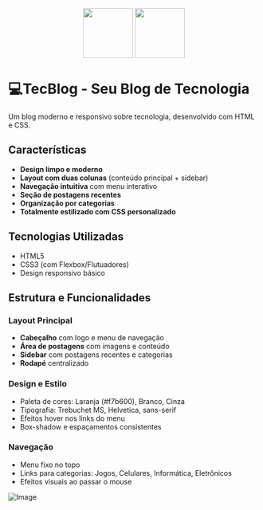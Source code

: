 <div align="center">
  
  <img src="https://github.com/user-attachments/assets/420d8d22-b346-45dc-a540-1df03f103b6e" height="100" width="100"> 
  <img src="https://github.com/user-attachments/assets/7f7aee3b-10d5-42ee-8c52-3df32472120a" height="100" width="100"> 
 
</div>

# 💻TecBlog - Seu Blog de Tecnologia

Um blog moderno e responsivo sobre tecnologia, desenvolvido com HTML e CSS.

## Características

- **Design limpo e moderno**
- **Layout com duas colunas** (conteúdo principal + sidebar)
- **Navegação intuitiva** com menu interativo
- **Seção de postagens recentes**
- **Organização por categorias**
- **Totalmente estilizado com CSS personalizado**

## Tecnologias Utilizadas

- HTML5
- CSS3 (com Flexbox/Flutuadores)
- Design responsivo básico

## Estrutura e Funcionalidades

### Layout Principal
- **Cabeçalho** com logo e menu de navegação
- **Área de postagens** com imagens e conteúdo
- **Sidebar** com postagens recentes e categorias
- **Rodapé** centralizado

### Design e Estilo
- Paleta de cores: Laranja (#f7b600), Branco, Cinza
- Tipografia: Trebuchet MS, Helvetica, sans-serif
- Efeitos hover nos links do menu
- Box-shadow e espaçamentos consistentes

### Navegação
- Menu fixo no topo
- Links para categorias: Jogos, Celulares, Informática, Eletrônicos
- Efeitos visuais ao passar o mouse

![Image](https://github.com/user-attachments/assets/8ecd8514-1a42-4e58-b0f7-a94a697dff2a)

